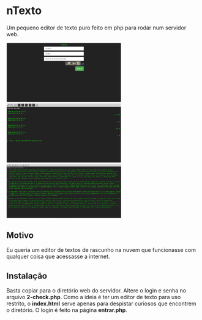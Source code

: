 # nTexto
Um pequeno editor de texto puro feito em php para rodar num servidor web.

<img width="300px" src="ss1.png" alt="screenshot">
<img width="300px" src="ss2.png" alt="screenshot">
<img width="300px" src="ss3.png" alt="screenshot">

## Motivo
Eu queria um editor de textos de rascunho na nuvem que funcionasse com qualquer coisa que acessasse a internet.

## Instalação
Basta copiar para o diretório web do servidor. Altere o login e senha no arquivo **2-check.php**. Como a ideia é ter um editor de texto para uso restrito, o **index.html** serve apenas para despistar curiosos que encontrem o diretório. O login é feito na página **entrar.php**.
